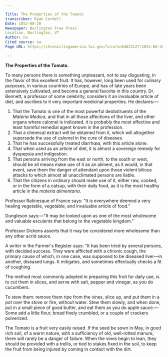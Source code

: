 ```yaml
---

Title: The Properties of the Tomato
transcriber: Ryan Cordell
Date: 1852-08-20
Newspaper: Burlington Free Press
Location, Burlington, VT
Author: na  
Cited source: na
Page URL: https://chroniclingamerica.loc.gov/lccn/sn84023127/1852-08-20/ed-1/seq-1/

---
```


**The Properties of the Tomato.**

To many persons there is something unpleasant, not to say disgusting, in the flavor of this excellent fruit. It has, however, long been used for culinary purposes, in various countries of Europe, and has of late years been extensively cultivated, and become a general favorite in this country. Dr. Bennett, a professor of some celebrity, considers it an invaluable article of diet, and ascribes to it very important medicinal properties. He declares:—

1. That the Tomato is one of the most powerful deobstruents of the *Materia Medica*, and that in all those affections of the liver, and other organs where calomel is indicated, it is probably the most effective and least harmful remedial agent known in the profession.
2. That a chemical extract will be obtained from it, which will altogether supersede the use of calomel in the cure of diseases.
3. That he has successfully treated diarrh&oelig;a, with this article alone.
4. That when used as an article of diet, it is almost a sovereign remedy for dyspepsia and indigestion.
5. That persons arriving from the east or north, to the south or west, should be all means make use of it as an aliment, as it would, in that event, save them the danger of attendant upon those violent bilious attacks to which almost all unacclimated persons are liable.
6. That the citizens in ordinary should make use of it, either raw, cooked, or in the form of a catsup, with their daily food, as it is the most healthy article in the *materia alimentaria*. 

Professor Ratinesque of France says: "It is everywhere deemed a very healing vegetable, vegetable, and invaluable article of food." 

Dungleson says:—"It may be looked upon as one of the most wholesome and valuable esculents that belong to the vegetable kingdom."

Professor Dickens asserts that it may be considered more wholesome than any other acrid sauce. 

A writer in the Farmer's Register says: "It has been tried by several persons, with decided success. They were afflicted with a chronic cough, the primary cause of which, in one case, was supposed to be diseased liver—in another, diseased lungs. It mitigates, and sometimes effectually checks a fit of coughing.

The method most commonly adopted in preparing this fruit for daily use, is to cut them in slices, and serve with salt, pepper and vinegar, as you do cucumbers.

To stew them: remove them ripe from the vines, slice up, and put them in a pot over the stove or fire, without water. Stew them slowly, and when done, put in a small piece of good butter, and eat them as you do apple sauce.—Some add a little flour, bread finely crumbled, or a couple of crackers pulverized.

The Tomato is a fruit very easily raised. If the seed be sown in May, in good rich soil, of a warm nature, with a sufficiency of old, well-rotted manure, there will rarely be a danger of failure. When the vines begin to lean, they should be provided with a trellis, or tied to stakes fixed in the soil, to keep the fruit from being injured by coming in contact with the dirt. 